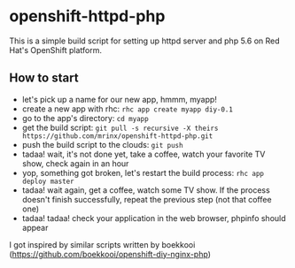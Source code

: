 openshift-httpd-php
===================

This is a simple build script for setting up httpd server and php 5.6 on Red Hat's OpenShift platform.

How to start
------------

- let's pick up a name for our new app, hmmm, myapp!
- create a new app with rhc: `rhc app create myapp diy-0.1`
- go to the app's directory: `cd myapp`
- get the build script: `git pull -s recursive -X theirs https://github.com/mrinx/openshift-httpd-php.git`
- push the build script to the clouds: `git push`
- tadaa! wait, it's not done yet, take a coffee, watch your favorite TV show, check again in an hour
- yop, something got broken, let's restart the build process: `rhc app deploy master`
- tadaa! wait again, get a coffee, watch some TV show. If the process doesn't finish successfully, repeat the previous step (not that coffee one)
- tadaa! tadaa! check your application in the web browser, phpinfo should appear

I got inspired by similar scripts written by boekkooi (https://github.com/boekkooi/openshift-diy-nginx-php)
